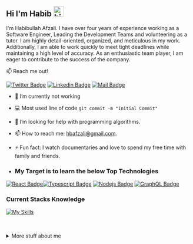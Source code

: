 ## Hi I'm Habib <img src="https://user-images.githubusercontent.com/1303154/88677602-1635ba80-d120-11ea-84d8-d263ba5fc3c0.gif" width="28px" height="28px" alt="hi">

I'm Habibullah Afzali. I have over four years of experience working as a Software Engineer, Leading the Development Teams and volunteering as a tutor. I am highly detail-oriented, organized, and meticulous in my work. Additionally, I am able to work quickly to meet tight deadlines while maintaining a high level of accuracy. As an enthusiastic team player, I am eager to contribute to the success of the company.

:mailbox: Reach me out!

[![Twitter Badge](https://img.shields.io/badge/-@habibullahafza1-1ca0f1?style=flat&labelColor=1ca0f1&logo=twitter&logoColor=white&link=https://twitter.com/habibullahafza1)](https://twitter.com/habibullahafza1) [![Linkedin Badge](https://img.shields.io/badge/-habib-0e76a8?style=flat&labelColor=0e76a8&logo=linkedin&logoColor=white)](https://www.linkedin.com/in/h-afzali/) [![Mail Badge](https://img.shields.io/badge/-hbafzali-c0392b?style=flat&labelColor=c0392b&logo=gmail&logoColor=white)](mailto:hbafzali@gmail.com)

<!-- TODO: Add last video link -->

- 🔭 I’m currently not working
- :computer: Most used line of code `git commit -m "Initial Commit"`
- 🤔 I’m looking for help with programming algorithms.
- 📫 How to reach me: hbafzali@gmail.com.
- ⚡ Fun fact: I watch documentaries and love to spend my free time with family and friends.

- ### My Target is to learn the below  Top Technologies


[![React Badge](https://img.shields.io/badge/-React-61DBFB?style=for-the-badge&labelColor=black&logo=react&logoColor=61DBFB)](#)[![Typescript Badge](https://img.shields.io/badge/-Typescript-007acc?style=for-the-badge&labelColor=black&logo=typescript&logoColor=007acc)](#) [![Nodejs Badge](https://img.shields.io/badge/-Nodejs-3C873A?style=for-the-badge&labelColor=black&logo=node.js&logoColor=3C873A)](#) [![GraphQL Badge](https://img.shields.io/badge/-GraphQl-e535ab?style=for-the-badge&labelColor=black&logo=node.js&logoColor=e535ab)](#)

### Current Stacks Knowledge


[![My Skills](https://skills.thijs.gg/icons?i=js,html,css,sass,vuejs,bootstrap,vscode,github,git,java,spring,mysql,mongodb,postgresql)](https://skills.thijs.gg)

<br />
<br />

<details>
<summary>
  More stuff about me
</summary>

<br >

I love sharing knowledge and helping other developers. I believe that knowledge and compassion should be shared with everyone!
